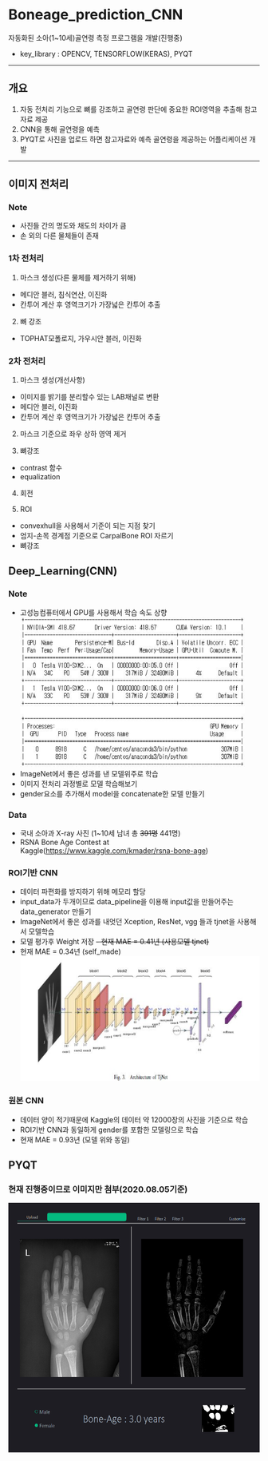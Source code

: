 # Boneage_prediction_CNN   
자동화된 소아(1~10세)골연령 측정 프로그램을 개발(진행중)   
- key_library : OPENCV, TENSORFLOW(KERAS), PYQT
---------------
## 개요
1. 자동 전처리 기능으로 뼈를 강조하고 골연령 판단에 중요한 ROI영역을 추출해 참고자료 제공
2. CNN을 통해 골연령을 예측
3. PYQT로 사진을 업로드 하면 참고자료와 예측 골연령을 제공하는 어플리케이션 개발
---------------------
## 이미지 전처리
### Note
- 사진들 간의 명도와 채도의 차이가 큼
- 손 외의 다른 물체들이 존재

### 1차 전처리
1. 마스크 생성(다른 물체를 제거하기 위해)
- 메디안 블러, 침식연산, 이진화
- 칸투어 계산 후 영역크기가 가장넓은 칸투어 추출

2. 뼈 강조
- TOPHAT모폴로지, 가우시안 블러, 이진화

### 2차 전처리
1. 마스크 생성(개선사항)
- 이미지를 밝기를 분리할수 있는 LAB채널로 변환
- 메디안 블러, 이진화
- 칸투어 계산 후 영역크기가 가장넓은 칸투어 추출   
2. 마스크 기준으로 좌우 상하 영역 제거

3. 뼈강조
- contrast 함수
- equalization   
4. 회전  

5. ROI
- convexhull을 사용해서 기준이 되는 지점 찾기
- 엄지-손목 경계점 기준으로 CarpalBone ROI 자르기
- 뼈강조   

## Deep_Learning(CNN)
### Note
- 고성능컴퓨터에서 GPU를 사용해서 학습 속도 상향   
<img src="gpu.JPG" width="450px" height="300px"></img><br/>
- ImageNet에서 좋은 성과를 낸 모델위주로 학습
- 이미지 전처리 과정별로 모델 학습해보기
- gender요소를 추가해서 model을 concatenate한 모델 만들기
### Data
- 국내 소아과 X-ray 사진 (1~10세 남녀 총 ~~391명~~ 441명)
- RSNA Bone Age Contest at Kaggle(<https://www.kaggle.com/kmader/rsna-bone-age>)

### ROI기반 CNN
- 데이터 파편화를 방지하기 위해 메모리 할당
- input_data가 두개이므로 data_pipeline을 이용해 input값을 만들어주는 data_generator 만들기
- ImageNet에서 좋은 성과를 내엇던 Xception, ResNet, vgg 들과 tjnet을 사용해서 모델학습
- 모델 평가후 Weight 저장
~~- 현재 MAE = 0.41년 (사용모델 tjnet)<br/>~~
- 현재 MAE = 0.34년 (self_made)<br/>
<img src="tjnet_model.JPG" width="600px" height="250px"></img><br/>

### 원본 CNN
- 데이터 양이 적기때문에 Kaggle의 데이터 약 12000장의 사진을 기준으로 학습
- ROI기반 CNN과 동일하게 gender를 포함한 모델링으로 학습
- 현재 MAE = 0.93년 (모델 위와 동일)

## PYQT
### 현재 진행중이므로 이미지만 첨부(2020.08.05기준)</br>
<img src="BA_application.png" width="600px" height="500px"></img><br/>
